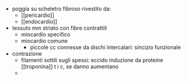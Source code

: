 - poggia su scheletro fibroso rivestito da:
	- [[pericardio]]
	- [[endocardio]]
- tessuto mm striato con fibre contrattili
	- miocardio specifico
	- miocardio comune
		- piccole cc connesse da dischi intercalari: sincizio funzionale
- contrazione
	- filamenti sottili sugli spessi: eccido induzione da proteine [[troponina]] t i c, se danno aumentano
	- 